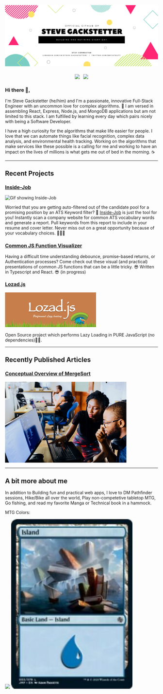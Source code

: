# [![Steve Gackstetter header](https://raw.githubusercontent.com/stevehackreactor/stevehackreactor/main/icon/Header.png)](https://www.linkedin.com/in/steve-gackstetter/)

<p align='center'>
<a href="https://twitter.com/Befisteg77"><img height="30" src="https://github.com/WaylonWalker/WaylonWalker/blob/main/icon/twitter.png?raw=true"></a>&nbsp;&nbsp;
<a href="https://www.linkedin.com/in/steve-gackstetter/"><img height="30" src="https://github.com/WaylonWalker/WaylonWalker/blob/main/icon/linkedin.png?raw=true"></a>
</p>

### Hi there 👋,

I'm Steve Gackstetter (he/him) and I'm a passionate, innovative Full-Stack Engineer with an uncommon love for complex algorithms. 🚀 I am versed in assembling React, Express, Node.js, and MongoDB applications but am not limited to this stack. I am fulfilled by learning every day which pairs nicely with being a Software Developer.

I have a high curiosity for the algorithms that make life easier for people. I love that we can automate things like facial recognition, complex data analysis, and environmental health tracking. Working on the algorithms that make services like these possible is a calling for me and working to have an impact on the lives of millions is what gets me out of bed in the morning. ☕

---

## Recent Projects

### [Inside-Job](https://github.com/stevehackreactor/Inside-Job)

![Gif showing Inside-Job](https://thumbs.gfycat.com/SphericalHoarseGangesdolphin-size_restricted.gif)

Worried that you are getting auto-filtered out of the candidate pool for a promising position by an ATS Keyword filter? 🤖 [Inside-Job](https://github.com/stevehackreactor/Inside-Job) is just the tool for you! Instantly scan a company website for common ATS vocabulary words and generate a report. Pull keywords from this report to include in your resume and cover letter. Never miss out on a great opportunity because of your vocabulary choices. 🎉🎉🎉

### [Common JS Function Visualizer](https://github.com/stevehackreactor/function-visualizer)

Having a difficult time understanding debounce, promise-based returns, or Authentication processes? Come check out these visual (and practical) presentations of common JS functions that can be a little tricky. 😎 Written in Typescript and React. 😎 (in progress)

### [Lozad.js](https://github.com/ApoorvSaxena/lozad.js/)
<a href='https://github.com/ApoorvSaxena/lozad.js/'>
  <img src="https://raw.githubusercontent.com/stevehackreactor/stevehackreactor/main/icon/lozad-banner.jpeg" width="300px">
</a>

Open Source project which performs Lazy Loading in PURE JavaScript (no dependencies)💨💨.

---

## Recently Published Articles

### [Conceptual Overview of MergeSort](https://steve-gackstetter.medium.com/conceptual-overview-of-merge-sort-3800fb19fab)

<a href='https://steve-gackstetter.medium.com/conceptual-overview-of-merge-sort-3800fb19fab'>
  <img src="https://raw.githubusercontent.com/stevehackreactor/stevehackreactor/main/icon/medium-prev.jpeg" width="400px">
</a>

---
## A bit more about me
In addition to Building fun and practical web apps, I love to DM Pathfinder sessions, Hike/Bike all over the world, Play non-competetive tabletop MTG, Go fishing, and read my favorite Manga or Technical book in a hammock.

MTG Colors:
<p>
  <img src="https://raw.githubusercontent.com/stevehackreactor/stevehackreactor/main/icon/swamp.jpeg" width="400px">
  <img src="https://raw.githubusercontent.com/stevehackreactor/stevehackreactor/main/icon/island.jpeg" width="400px">
</p>
<!--
**stevehackreactor/stevehackreactor** is a ✨ _special_ ✨ repository because its `README.md` (this file) appears on your GitHub profile.

Here are some ideas to get you started:

- 🔭 I’m currently working on ...
- 🌱 I’m currently learning ...
- 👯 I’m looking to collaborate on ...
- 🤔 I’m looking for help with ...
- 💬 Ask me about ...
- 📫 How to reach me: ...
- 😄 Pronouns: ...
- ⚡ Fun fact: ...

https://gfycat.com/joyfulbriskandeancondor
-->
